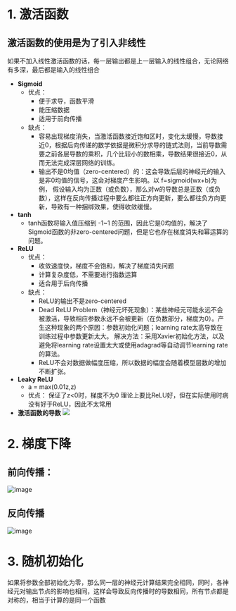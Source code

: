 # 1. 激活函数
## 激活函数的使用是为了引入非线性

如果不加入线性激活函数的话，每一层输出都是上一层输入的线性组合，无论网络有多深，最后都是输入的线性组合
- **Sigmoid**
    - 优点：
        - 便于求导，函数平滑
        - 能压缩数据
        - 适用于前向传播
    - 缺点：
        - 容易出现梯度消失，当激活函数接近饱和区时，变化太缓慢，导数接近0，根据后向传递的数学依据是微积分求导的链式法则，当前导数需要之前各层导数的乘积，几个比较小的数相乘，导数结果很接近0，从而无法完成深层网络的训练。
        - 输出不是0均值（zero-centered）的：这会导致后层的神经元的输入是非0均值的信号，这会对梯度产生影响。以 f=sigmoid(wx+b)为例， 假设输入均为正数（或负数），那么对w的导数总是正数（或负数），这样在反向传播过程中要么都往正方向更新，要么都往负方向更新，导致有一种捆绑效果，使得收敛缓慢。
- **tanh**
    - tanh函数将输入值压缩到 -1~1 的范围，因此它是0均值的，解决了Sigmoid函数的非zero-centered问题，但是它也存在梯度消失和幂运算的问题。
- **ReLU**
    - 优点：
        - 收敛速度快，梯度不会饱和，解决了梯度消失问题
        - 计算复杂度低，不需要进行指数运算
        - 适合用于后向传播
    - 缺点：
        - ReLU的输出不是zero-centered
        - Dead  ReLU  Problem（神经元坏死现象）：某些神经元可能永远不会被激活，导致相应参数永远不会被更新（在负数部分，梯度为0）。产生这种现象的两个原因：参数初始化问题；learning  rate太高导致在训练过程中参数更新太大。 解决方法：采用Xavier初始化方法，以及避免将learning  rate设置太大或使用adagrad等自动调节learning  rate的算法。
        - ReLU不会对数据做幅度压缩，所以数据的幅度会随着模型层数的增加不断扩张。
- **Leaky ReLU**
    - a = max(0.01z,z)
    - 优点：
        保证了z<0时，梯度不为0
        理论上要比ReLU好，但在实际使用时病没有好于ReLU，因此不太常用
- **激活函数的导数**
    ![](D:/Program/YNote/workspace/gorpel@163.com/Picture/导数.png)

# 2. 梯度下降
## 前向传播：
![image](https://github.com/yikedouer/-NLP-/tree/master/Picture/前向传播.png)
## 反向传播
![image](https://github.com/yikedouer/-NLP-/tree/master/Picture/反向传播.png)
# 3. 随机初始化
    
如果将参数全部初始化为零，那么同一层的神经元计算结果完全相同，同时，各神经元对输出节点的影响也相同，这样会导致反向传播时的导数相同，所有节点都是对称的，相当于计算的是同一个函数
